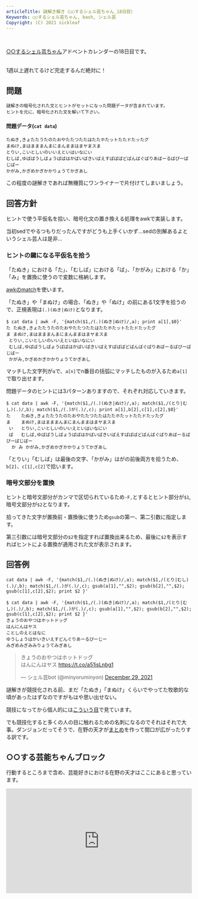 ```yaml
---
articleTitle: 謎解き解き（○○するシェル芸ちゃん_18日目）
Keywords: ○○するシェル芸ちゃん, bash, シェル芸
Copyright: (C) 2021 sickleaf
---
```



<br>

[○○するシェル芸ちゃん](../../?page=advent_shellgeichan)アドベントカレンダーの18日目です。
<br><br>

1週以上遅れてるけど完走するんだ絶対に！

## 問題

```
謎解きの暗号化された文とヒントがセットになった問題データが含まれています。
ヒントを元に、暗号化された文を解いて下さい。
```

#### 問題データ(`cat data`)
```
たぬき,きょたたうたのたおやたたつたたはたたホたットたたドたッたグ
まぬけ,まはまままんまにまんままはまヤまスま
とりい,こいとしいのいいえといはいなにい
むしば,ゆばばうしばょうばばはかばいばきいばえすばばばどばんばぐばりあばーるばぴーばじばー
かがみ,かぎめかぎかかりょうてかぎあし
```

この程度の謎解きであれば無機質にワンライナーで片付けてしまいましょう。


## 回答方針

ヒントで使う平仮名を拾い、暗号化文の置き換える処理をawkで実装します。

当初sedでやるつもりだったんですがどうも上手くいかず…sedの別解あるよというシェル芸人は是非…

### ヒントの鍵になる平仮名を拾う

「たぬき」における「た」、「むしば」における「ば」、「かがみ」における「か」「み」を置換に使うので変数に格納します。

[awkのmatch](https://www.greptips.com/posts/1256/)を使います。

「たぬき」や「まぬけ」の場合、「ぬき」や「ぬけ」の前にある1文字を拾うので、正規表現は`(.)(ぬき|ぬけ)`となります。

```
$ cat data | awk -F, '{match($1,/(.)(ぬき|ぬけ)/,a); print a[1],$0}'
た たぬき,きょたたうたのたおやたたつたたはたたホたットたたドたッたグ
ま まぬけ,まはまままんまにまんままはまヤまスま
 とりい,こいとしいのいいえといはいなにい
 むしば,ゆばばうしばょうばばはかばいばきいばえすばばばどばんばぐばりあばーるばぴーばじばー
 かがみ,かぎめかぎかかりょうてかぎあし
```

マッチした文字列が`a`で、`a[n]`でn番目の括弧にマッチしたものが入るため`a[1]`で取り出せます。

問題データのヒントには3パターンありますので、それぞれ対応していきます。

```
$ cat data | awk -F, '{match($1,/(.)(ぬき|ぬけ)/,a); match($1,/(とり|むし)(.)/,b); match($1,/(.)が(.)/,c); print a[1],b[2],c[1],c[2],$0}'
た    たぬき,きょたたうたのたおやたたつたたはたたホたットたたドたッたグ
ま    まぬけ,まはまままんまにまんままはまヤまスま
 い   とりい,こいとしいのいいえといはいなにい
 ば   むしば,ゆばばうしばょうばばはかばいばきいばえすばばばどばんばぐばりあばーるばぴーばじばー
  か み かがみ,かぎめかぎかかりょうてかぎあし
```

「とりい」「むしば」は最後の文字、「かがみ」はがの前後両方を拾うため、`b[2]`、`c[1],c[2]`で拾います。

### 暗号文部分を置換

ヒントと暗号文部分がカンマで区切られているため`-F,`とするとヒント部分が`$1`,暗号文部分が`$2`となります。

拾ってきた文字が置換前・置換後に使うため`gsub`の第一、第二引数に指定します。

第三引数には暗号文部分の`$2`を指定すれば置換出来るため、最後に`$2`を表示すればヒントによる置換が適用された文が表示されます。

## 回答例

`cat data | awk -F, '{match($1,/(.)(ぬき|ぬけ)/,a); match($1,/(とり|むし)(.)/,b); match($1,/(.)が(.)/,c); gsub(a[1],"",$2); gsub(b[2],"",$2); gsub(c[1],c[2],$2); print $2 }'`

```
$ cat data | awk -F, '{match($1,/(.)(ぬき|ぬけ)/,a); match($1,/(とり|むし)(.)/,b); match($1,/(.)が(.)/,c); gsub(a[1],"",$2); gsub(b[2],"",$2); gsub(c[1],c[2],$2); print $2 }'
きょうのおやつはホットドッグ
はんにんはヤス
ことしのえとはなに
ゆうしょうはかいきいえすどんぐりあーるぴーじー
みぎめみぎみみりょうてみぎあし
```


<blockquote class="twitter-tweet"><p lang="ja" dir="ltr">きょうのおやつはホットドッグ<br>はんにんはヤス <a href="https://t.co/a51isLnbg1">https://t.co/a51isLnbg1</a></p>&mdash; シェル芸bot (@minyoruminyon) <a href="https://twitter.com/minyoruminyon/status/1476040062945361921?ref_src=twsrc%5Etfw">December 29, 2021</a></blockquote> <script async src="https://platform.twitter.com/widgets.js" charset="utf-8"></script>

謎解きが競技化される前、まだ「たぬき」「まぬけ」くらいでやってた牧歌的な頃があったはずなのですがもはや思い出せない。

競技になってから個人的には[こういう目](https://twitter.com/ShinChan773/status/1248847265319407620)で見ています。

でも競技化すると多くの人の目に触れるための名刺になるのでそれはそれで大事。ダンジョンだってそうで、在野の天才が[まとめ](https://www.youtube.com/watch?v=Rz62DX3QS8U)を作って間口が広がったりする訳です。


## ○○する芸能ちゃんブロック

行動するところまで含め、芸能好きにおける在野の天才はここにあると思っています。

<div class="youtube">
<iframe width="560" height="315" src="https://www.youtube.com/embed/mMMrq3Qr97Y" title="YouTube video player" frameborder="0" allow="accelerometer; autoplay; clipboard-write; encrypted-media; gyroscope; picture-in-picture" allowfullscreen></iframe>
</div>

<style>
.youtube {
  position: relative;
  width: 100%;
  padding-top: 56.25%;
}
.youtube iframe {
  position: absolute;
  top: 0;
  right: 0;
  width: 100% !important;
  height: 100% !important;
}
</style>
